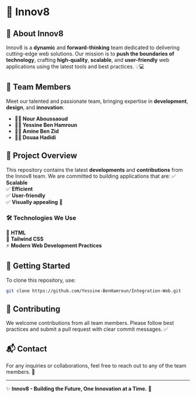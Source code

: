 # 🚀 Innov8

## 🌟 About Innov8
Innov8 is a **dynamic** and **forward-thinking** team dedicated to delivering cutting-edge web solutions. Our mission is to **push the boundaries of technology**, crafting **high-quality**, **scalable**, and **user-friendly** web applications using the latest tools and best practices. 💡💻

## 👥 Team Members
Meet our talented and passionate team, bringing expertise in **development**, **design**, and **innovation**:

- **👩‍💻 Nour Aboussaoud**  
- **👨‍💻 Yessine Ben Hamroun**  
- **👨‍💻 Amine Ben Zid**  
- **👩‍💻 Douaa Hadidi**  

## 📌 Project Overview
This repository contains the latest **developments** and **contributions** from the Innov8 team. We are committed to building applications that are:
✅ **Scalable**  
✅ **Efficient**  
✅ **User-friendly**  
✅ **Visually appealing** 🎨  

### 🛠️ Technologies We Use
🚀 **HTML**  
🎨 **Tailwind CSS**  
⚡ **Modern Web Development Practices**  

## 🚀 Getting Started
To clone this repository, use:
```sh
git clone https://github.com/Yessine-BenHamroun/Integration-Web.git
```



## 🤝 Contributing
We welcome contributions from all team members. Please follow best practices and submit a pull request with clear commit messages. ✅

## 📬 Contact
For any inquiries or collaborations, feel free to reach out to any of the team members. 📩

---
✨ **Innov8 - Building the Future, One Innovation at a Time.** 🚀
